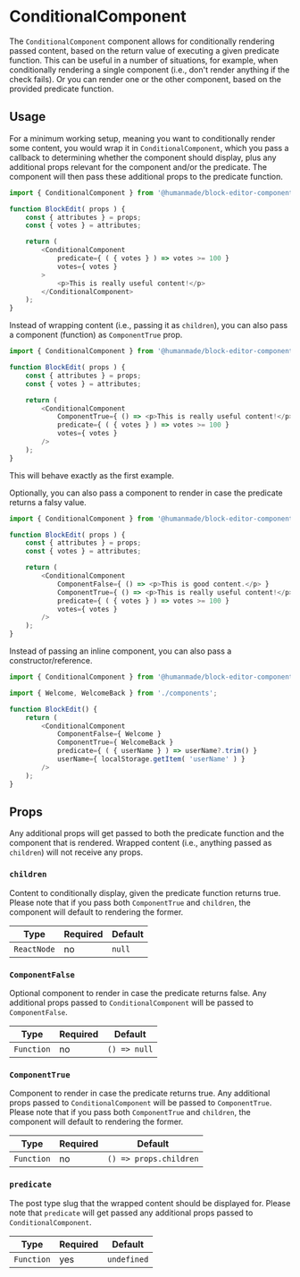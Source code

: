# ConditionalComponent

The `ConditionalComponent` component allows for conditionally rendering passed content, based on the return value of executing a given predicate function.
This can be useful in a number of situations, for example, when conditionally rendering a single component (i.e., don't render anything if the check fails).
Or you can render one or the other component, based on the provided predicate function.

## Usage

For a minimum working setup, meaning you want to conditionally render some content, you would wrap it in `ConditionalComponent`, which you pass a callback to determining whether the component should display, plus any additional props relevant for the component and/or the predicate.
The component will then pass these additional props to the predicate function.

```js
import { ConditionalComponent } from '@humanmade/block-editor-components';

function BlockEdit( props ) {
	const { attributes } = props;
	const { votes } = attributes;

	return (
		<ConditionalComponent
			predicate={ ( { votes } ) => votes >= 100 }
			votes={ votes }
		>
			<p>This is really useful content!</p>
		</ConditionalComponent>
	);
}
```

Instead of wrapping content (i.e., passing it as `children`), you can also pass a component (function) as `ComponentTrue` prop.

```js
import { ConditionalComponent } from '@humanmade/block-editor-components';

function BlockEdit( props ) {
	const { attributes } = props;
	const { votes } = attributes;

	return (
		<ConditionalComponent
			ComponentTrue={ () => <p>This is really useful content!</p> }
			predicate={ ( { votes } ) => votes >= 100 }
			votes={ votes }
		/>
	);
}
```

This will behave exactly as the first example.

Optionally, you can also pass a component to render in case the predicate returns a falsy value.

```js
import { ConditionalComponent } from '@humanmade/block-editor-components';

function BlockEdit( props ) {
	const { attributes } = props;
	const { votes } = attributes;

	return (
		<ConditionalComponent
			ComponentFalse={ () => <p>This is good content.</p> }
			ComponentTrue={ () => <p>This is really useful content!</p> }
			predicate={ ( { votes } ) => votes >= 100 }
			votes={ votes }
		/>
	);
}
```

Instead of passing an inline component, you can also pass a constructor/reference.

```js
import { ConditionalComponent } from '@humanmade/block-editor-components';

import { Welcome, WelcomeBack } from './components';

function BlockEdit() {
	return (
		<ConditionalComponent
			ComponentFalse={ Welcome }
			ComponentTrue={ WelcomeBack }
			predicate={ ( { userName } ) => userName?.trim() }
			userName={ localStorage.getItem( 'userName' ) }
		/>
	);
}
```

## Props

Any additional props will get passed to both the predicate function and the component that is rendered.
Wrapped content (i.e., anything passed as `children`) will not receive any props.

### `children`

Content to conditionally display, given the predicate function returns true.
Please note that if you pass both `ComponentTrue` and `children`, the component will default to rendering the former.

| Type                                 | Required                             | Default                              |
|--------------------------------------|--------------------------------------|--------------------------------------|
| `ReactNode`                          | no                                   | `null`                               |

### `ComponentFalse`

Optional component to render in case the predicate returns false.
Any additional props passed to `ConditionalComponent` will be passed to `ComponentFalse`.

| Type                                 | Required                             | Default                              |
|--------------------------------------|--------------------------------------|--------------------------------------|
| `Function`                           | no                                   | `() => null`                         |

### `ComponentTrue`

Component to render in case the predicate returns true.
Any additional props passed to `ConditionalComponent` will be passed to `ComponentTrue`.
Please note that if you pass both `ComponentTrue` and `children`, the component will default to rendering the former.

| Type                                 | Required                             | Default                              |
|--------------------------------------|--------------------------------------|--------------------------------------|
| `Function`                           | no                                   | `() => props.children`               |

### `predicate`

The post type slug that the wrapped content should be displayed for.
Please note that `predicate` will get passed any additional props passed to `ConditionalComponent`.

| Type                                 | Required                             | Default                              |
|--------------------------------------|--------------------------------------|--------------------------------------|
| `Function`                           | yes                                  | `undefined`                          |
